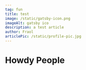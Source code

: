 ```yaml
---
tag: fun
title: test
image: /static/gatsby-icon.png
imageAlt: gatsby ico
description: a test article
author: Fraol
articlePic: /static/profile-pic.jpg
---
```

# Howdy People